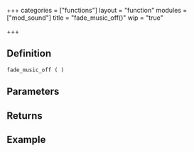 +++
categories = ["functions"]
layout = "function"
modules = ["mod_sound"]
title = "fade_music_off()"
wip = "true"

+++

## Definition

    fade_music_off ( )

## Parameters

## Returns

## Example

```
```

